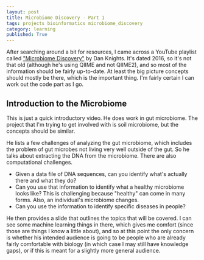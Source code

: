 ```yaml
---
layout: post
title: Microbiome Discovery - Part 1
tags: projects bioinformatics microbiome_discovery
category: learning
published: True
---
```


After searching around a bit for resources, I came across a YouTube playlist called ["Microbiome Discovery"](https://www.youtube.com/playlist?list=PLOPiWVjg6aTzsA53N19YqJQeZpSCH9QPc) by Dan Knights. It's dated 2016, so it's not that old (although he's using QIIME and not QIIME2), and so most of the information should be fairly up-to-date. At least the big picture concepts should mostly be there, which is the important thing. I'm fairly certain I can work out the code part as I go.

## Introduction to the Microbiome

This is just a quick introductory video. He does work in gut microbiome. The project that I'm trying to get involved with is soil microbiome, but the concepts should be similar.

He lists a few challenges of analyzing the gut microbiome, which includes the problem of gut microbes not living very well outside of the gut. So he talks about extracting the DNA from the microbiome. There are also computational challenges.

- Given a data file of DNA sequences, can you identify what's actually there and what they do?
- Can you use that information to identify what a healthy microbiome looks like? This is challenging because "healthy" can come in many forms. Also, an individual's microbiome changes.
- Can you use the information to identify specific diseases in people?

He then provides a slide that outlines the topics that will be covered. I can see some machine learning things in there, which gives me comfort (since those are things I know a little about), and so at this point the only concern is whether his intended audience is going to be people who are already fairly comfortable with biology (in which case I may still have knowledge gaps), or if this is meant for a slightly more general audience.
